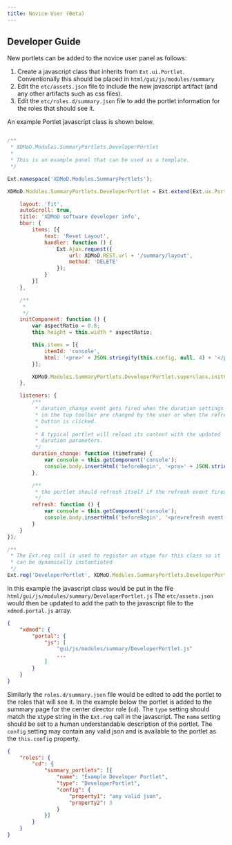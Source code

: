 ```yaml
---
title: Novice User (Beta)
---
```


Developer Guide
---------------

New portlets can be added to the novice user panel as follows:

1. Create a javascript class that inherits from `Ext.ui.Portlet`. Conventionally this should be placed in `html/gui/js/modules/summary`
1. Edit the `etc/assets.json` file to include the new javascript artifact (and any other artifacts such as css files).
1. Edit the `etc/roles.d/summary.json` file to add the portlet information for the roles that should see it.


An example Portlet javascript class is shown below.

```javascript

/**
 * XDMoD.Modules.SummaryPortlets.DeveloperPortlet
 *
 * This is an example panel that can be used as a template.
 */

Ext.namespace('XDMoD.Modules.SummaryPortlets');

XDMoD.Modules.SummaryPortlets.DeveloperPortlet = Ext.extend(Ext.ux.Portlet, {

    layout: 'fit',
    autoScroll: true,
    title: 'XDMoD software developer info',
    bbar: {
        items: [{
            text: 'Reset Layout',
            handler: function () {
                Ext.Ajax.request({
                    url: XDMoD.REST.url + '/summary/layout',
                    method: 'DELETE'
                });
            }
        }]
    },

    /**
     *
     */
    initComponent: function () {
        var aspectRatio = 0.8;
        this.height = this.width * aspectRatio;

        this.items = [{
            itemId: 'console',
            html: '<pre>' + JSON.stringify(this.config, null, 4) + '</pre>'
        }];

        XDMoD.Modules.SummaryPortlets.DeveloperPortlet.superclass.initComponent.apply(this, arguments);
    },

    listeners: {
        /**
         * duration_change event gets fired when the duration settings
         * in the top toolbar are changed by the user or when the refresh
         * button is clicked.
         *
         * A typical portlet will reload its content with the updated
         * duration parameters.
         */
        duration_change: function (timeframe) {
            var console = this.getComponent('console');
            console.body.insertHtml('beforeBegin', '<pre>' + JSON.stringify(timeframe, null, 4) + '</pre>');
        },

        /**
         * the portlet should refresh itself if the refresh event fires
         */
        refresh: function () {
            var console = this.getComponent('console');
            console.body.insertHtml('beforeBegin', '<pre>refresh event fired</pre>');
        }
    }
});

/**
 * The Ext.reg call is used to register an xtype for this class so it
 * can be dynamically instantiated
 */
Ext.reg('DeveloperPortlet', XDMoD.Modules.SummaryPortlets.DeveloperPortlet);
```

In this example the javascript class would be put in the file `html/gui/js/modules/summary/DeveloperPortlet.js`
The `etc/assets.json` would then be updated to add the path to the javascript file
to the `xdmod.portal.js` array.

```json
{
    "xdmod": {
        "portal": {
            "js": [
                "gui/js/modules/summary/DeveloperPortlet.js"
                ...
            ]
        }
    }
}
```

Similarly the `roles.d/summary.json` file would be edited to add the portlet to the roles that
will see it. In the example below the portlet is added to the summary page for
the center director role (`cd`). The `type` setting should match the xtype string
in the `Ext.reg` call in the javascript.  The `name` setting should be set to a
human understandable description of the portlet. The `config` setting  may
contain any valid json and is available to the portlet as the `this.config`
property.

```json
{
    "roles": {
        "cd": {
            "summary_portlets": [{
                "name": "Example Developer Portlet",
                "type": "DeveloperPortlet",
                "config": {
                    "property1": "any valid json",
                    "property2": 3
                }
            }]
        }
    }
}
```

